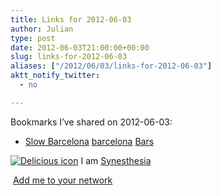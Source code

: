 ```yaml
---
title: Links for 2012-06-03
author: Julian
type: post
date: 2012-06-03T21:00:00+00:00
slug: links-for-2012-06-03 
aliases: ["/2012/06/03/links-for-2012-06-03"]
aktt_notify_twitter:
  - no

---
```

Bookmarks I&#8217;ve shared on 2012-06-03:

  * [Slow Barcelona][1] 
    [barcelona][2] [Bars][3] </li> </ul> 
    
    <p class="deliciouslink">
      <a href="https://del.icio.us/synesthesia" title="See all my bookmarks on del.icio.us"><img src="https://www.synesthesia.co.uk/images/deliciousicon.jpg" alt="Delicious icon" /></a>&nbsp;I am <a href="https://del.icio.us/synesthesia" title="See all my bookmarks on del.icio.us">Synesthesia</a>
    </p>
    
    <p class="deliciouslink">
      <a href="https://del.icio.us/network?add=synesthesia" title="Add me to your del.icio.us network"><img src="https://www.synesthesia.co.uk/images/add.gif" alt="" /></a>&nbsp;<a href="https://del.icio.us/network?add=synesthesia" title="Add me to your del.icio.us network">Add me to your network</a>
    </p>

 [1]: https://www.barcelona-life.com/drink/pubs_cafes_details/205-Slow_Barcelona
 [2]: https://www.delicious.com/synesthesia/barcelona
 [3]: https://www.delicious.com/synesthesia/Bars